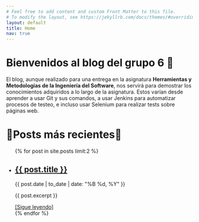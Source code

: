 ```yaml
---
# Feel free to add content and custom Front Matter to this file.
# To modify the layout, see https://jekyllrb.com/docs/themes/#overriding-theme-defaults
layout: default
title: Home
nav: true
---
```

# Bienvenidos al blog del grupo 6 🎉
El blog, aunque realizado para una entrega en la asignatura **Herramientas y Metodologías de la Ingeniería del Software**, nos servirá para demostrar los conocimientos adquiridos a lo largo de la asignatura. Estos varían desde aprender a usar Git y sus comandos, a usar Jenkins para automatizar procesos de testeo, e incluso usar Selenium para realizar tests sobre páginas web.
# 💫Posts más recientes💫

<ul>
  {% for post in site.posts limit:2 %}
    <li>
      <h2><a href="{{ post.url | relative_url }}">{{ post.title }}</a></h2>
      <p class="post-meta">{{ post.date | to_date | date: "%B %d, %Y" }}</p>
      <p>{{ post.excerpt }}</p>
      <a href="{{ post.url | relative_url }}">[Sigue leyendo]</a>
    </li>
  {% endfor %}
</ul>
